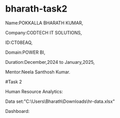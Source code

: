 # bharath-task2

Name:POKKALLA BHARATH KUMAR,

Company:CODTECH IT SOLUTIONS,

ID:CT08EAQ,

Domain:POWER BI,

Duration:December,2024 to January,2025,

Mentor:Neela Santhosh Kumar.

#Task 2

Human Resource Analytics:

Data set:"C:\Users\Bharath\Downloads\hr-data.xlsx"

Dashboard:
